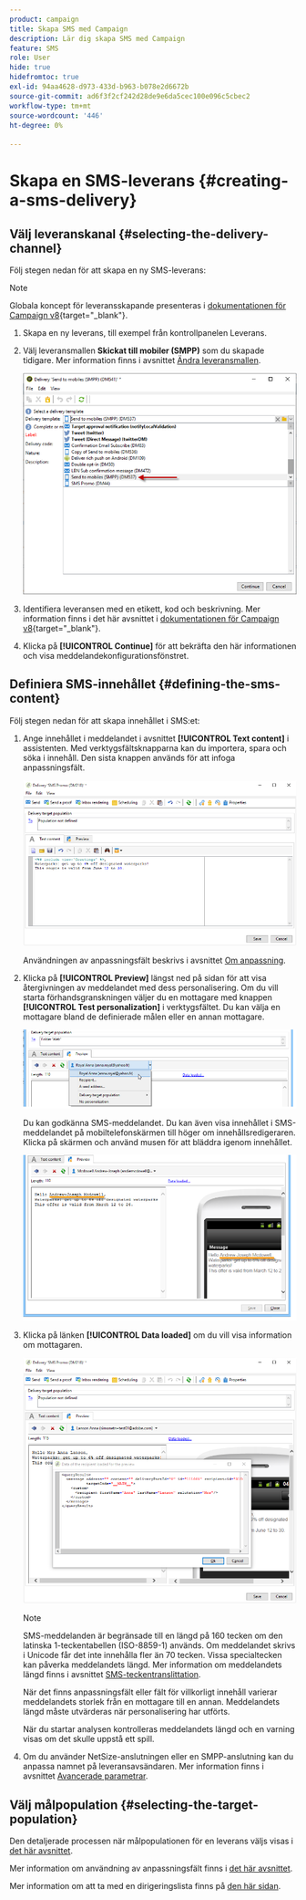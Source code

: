 ```yaml
---
product: campaign
title: Skapa SMS med Campaign
description: Lär dig skapa SMS med Campaign
feature: SMS
role: User
hide: true
hidefromtoc: true
exl-id: 94aa4628-d973-433d-b963-b078e2d6672b
source-git-commit: ad6f3f2cf242d28de9e6da5cec100e096c5cbec2
workflow-type: tm+mt
source-wordcount: '446'
ht-degree: 0%

---
```


# Skapa en SMS-leverans {#creating-a-sms-delivery}

## Välj leveranskanal {#selecting-the-delivery-channel}

Följ stegen nedan för att skapa en ny SMS-leverans:

>[!NOTE]
>
>Globala koncept för leveransskapande presenteras i [dokumentationen för Campaign v8](https://experienceleague.adobe.com/docs/campaign/campaign-v8/send/create-message.html){target="_blank"}.

1. Skapa en ny leverans, till exempel från kontrollpanelen Leverans.
1. Välj leveransmallen **Skickat till mobiler (SMPP)** som du skapade tidigare. Mer information finns i avsnittet [Ändra leveransmallen](sms-set-up.md#changing-the-delivery-template).

   ![](assets/s_user_mobile_wizard.png)

1. Identifiera leveransen med en etikett, kod och beskrivning. Mer information finns i det här avsnittet i [dokumentationen för Campaign v8](https://experienceleague.adobe.com/docs/campaign/campaign-v8/send/create-message.html#create-the-delivery){target="_blank"}.
1. Klicka på **[!UICONTROL Continue]** för att bekräfta den här informationen och visa meddelandekonfigurationsfönstret.

## Definiera SMS-innehållet {#defining-the-sms-content}

Följ stegen nedan för att skapa innehållet i SMS:et:

1. Ange innehållet i meddelandet i avsnittet **[!UICONTROL Text content]** i assistenten. Med verktygsfältsknapparna kan du importera, spara och söka i innehåll. Den sista knappen används för att infoga anpassningsfält.

   ![](assets/s_ncs_user_wizard_sms01_138.png)

   Användningen av anpassningsfält beskrivs i avsnittet [Om anpassning](about-personalization.md).

1. Klicka på **[!UICONTROL Preview]** längst ned på sidan för att visa återgivningen av meddelandet med dess personalisering. Om du vill starta förhandsgranskningen väljer du en mottagare med knappen **[!UICONTROL Test personalization]** i verktygsfältet. Du kan välja en mottagare bland de definierade målen eller en annan mottagare.

   ![](assets/s_ncs_user_wizard_sms01_139.png)

   Du kan godkänna SMS-meddelandet. Du kan även visa innehållet i SMS-meddelandet på mobiltelefonskärmen till höger om innehållsredigeraren. Klicka på skärmen och använd musen för att bläddra igenom innehållet.

   ![](assets/s_ncs_user_wizard_sms01_140.png)

1. Klicka på länken **[!UICONTROL Data loaded]** om du vill visa information om mottagaren.

   ![](assets/s_user_mobile_wizard_sms_02.png)

   >[!NOTE]
   >
   >SMS-meddelanden är begränsade till en längd på 160 tecken om den latinska 1-teckentabellen (ISO-8859-1) används. Om meddelandet skrivs i Unicode får det inte innehålla fler än 70 tecken. Vissa specialtecken kan påverka meddelandets längd. Mer information om meddelandets längd finns i avsnittet [SMS-teckentranslittation](#about-character-transliteration).
   >
   >När det finns anpassningsfält eller fält för villkorligt innehåll varierar meddelandets storlek från en mottagare till en annan. Meddelandets längd måste utvärderas när personalisering har utförts.
   >
   >När du startar analysen kontrolleras meddelandets längd och en varning visas om det skulle uppstå ett spill.

1. Om du använder NetSize-anslutningen eller en SMPP-anslutning kan du anpassa namnet på leveransavsändaren. Mer information finns i avsnittet [Avancerade parametrar](#advanced-parameters).

## Välj målpopulation {#selecting-the-target-population}

Den detaljerade processen när målpopulationen för en leverans väljs visas i [det här avsnittet](steps-defining-the-target-population.md).

Mer information om användning av anpassningsfält finns i [det här avsnittet](about-personalization.md).

Mer information om att ta med en dirigeringslista finns på [den här sidan](about-seed-addresses.md).
